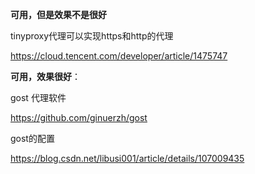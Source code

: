 



**可用，但是效果不是很好**

tinyproxy代理可以实现https和http的代理

https://cloud.tencent.com/developer/article/1475747







**可用，效果很好**：

gost  代理软件

https://github.com/ginuerzh/gost



gost的配置

https://blog.csdn.net/libusi001/article/details/107009435







